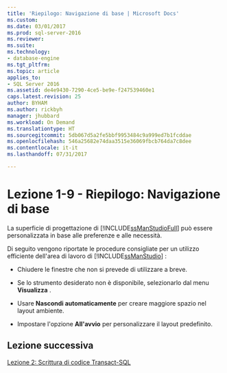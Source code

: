 ```yaml
---
title: 'Riepilogo: Navigazione di base | Microsoft Docs'
ms.custom: 
ms.date: 03/01/2017
ms.prod: sql-server-2016
ms.reviewer: 
ms.suite: 
ms.technology:
- database-engine
ms.tgt_pltfrm: 
ms.topic: article
applies_to:
- SQL Server 2016
ms.assetid: de4e9430-7290-4ce5-be9e-f247539460e1
caps.latest.revision: 25
author: BYHAM
ms.author: rickbyh
manager: jhubbard
ms.workload: On Demand
ms.translationtype: HT
ms.sourcegitcommit: 5db067d5a2fe5bbf9953484c9a999ed7b1fcddae
ms.openlocfilehash: 546a25682e74daa3515e36069fbcb764da7c8dee
ms.contentlocale: it-it
ms.lasthandoff: 07/31/2017

---
```

# <a name="lesson-1-9---summary---basic-navigation"></a>Lezione 1-9 - Riepilogo: Navigazione di base
La superficie di progettazione di [!INCLUDE[ssManStudioFull](../../includes/ssmanstudiofull-md.md)] può essere personalizzata in base alle preferenze e alle necessità.  
  
Di seguito vengono riportate le procedure consigliate per un utilizzo efficiente dell'area di lavoro di [!INCLUDE[ssManStudio](../../includes/ssmanstudio-md.md)] :  
  
-   Chiudere le finestre che non si prevede di utilizzare a breve.  
  
-   Se lo strumento desiderato non è disponibile, selezionarlo dal menu **Visualizza** .  
  
-   Usare **Nascondi automaticamente** per creare maggiore spazio nel layout ambiente.  
  
-   Impostare l'opzione **All'avvio** per personalizzare il layout predefinito.  
  
## <a name="next-lesson"></a>Lezione successiva  
[Lezione 2: Scrittura di codice Transact-SQL](../../tools/sql-server-management-studio/lesson-2-writing-transact-sql.md)  
  
  
  

